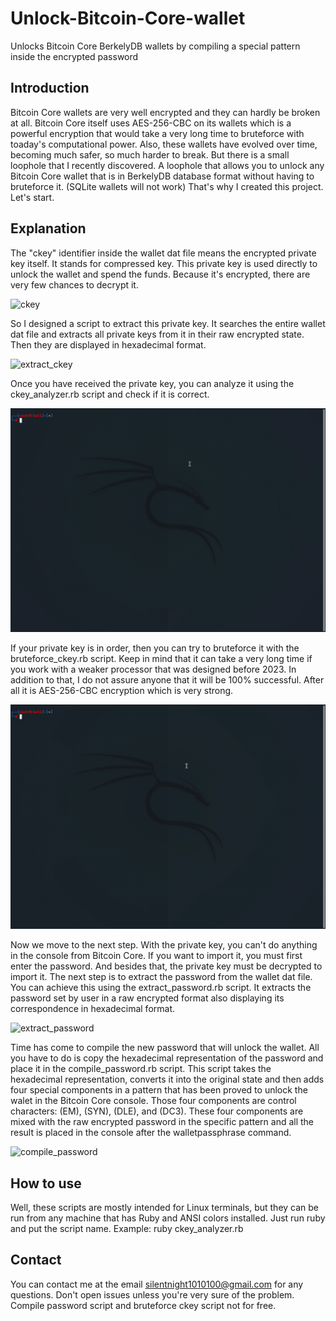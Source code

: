 # Unlock-Bitcoin-Core-wallet
Unlocks Bitcoin Core BerkelyDB wallets by compiling a special pattern inside the encrypted password
## Introduction
Bitcoin Core wallets are very well encrypted and they can hardly be broken at all. Bitcoin Core itself uses AES-256-CBC on its wallets which is a powerful encryption that would take a very long time to bruteforce with toaday's computational power. Also, these wallets have evolved over time, becoming much safer, so much harder to break. But there is a small loophole that I recently discovered. A loophole that allows you to unlock any Bitcoin Core wallet that is in BerkelyDB database format without having to bruteforce it. (SQLite wallets will not work) That's why I created this project. Let's start.
## Explanation
The "ckey" identifier inside the wallet dat file means the encrypted private key itself. It stands for compressed key. This private key is used directly to unlock the wallet and spend the funds. Because it's encrypted, there are very few chances to decrypt it.

![ckey](https://github.com/silentnight717/Unlock-Bitcoin-Core-Wallet/blob/main/assets/ckey.png)

So I designed a script to extract this private key. It searches the entire wallet dat file and extracts all private keys from it in their raw encrypted state. Then they are displayed in hexadecimal format.

![extract_ckey](https://github.com/silentnight717/Unlock-Bitcoin-Core-Wallet/blob/main/assets/extract_ckey.gif) 

Once you have received the private key, you can analyze it using the ckey_analyzer.rb script and check if it is correct.

![ckey_analyzer](https://github.com/silentnight717/Unlock-Bitcoin-Core-Wallet/blob/main/assets/ckey_analyzer.gif)

If your private key is in order, then you can try to bruteforce it with the bruteforce_ckey.rb script. Keep in mind that it can take a very long time if you work with a weaker processor that was designed before 2023. In addition to that, I do not assure anyone that it will be 100% successful. After all it is AES-256-CBC encryption which is very strong.

![bruteforce_ckey](https://github.com/silentnight717/Unlock-Bitcoin-Core-Wallet/blob/main/assets/bruteforce_ckey.gif)

Now we move to the next step. With the private key, you can't do anything in the console from Bitcoin Core. If you want to import it, you must first enter the password. And besides that, the private key must be decrypted to import it. The next step is to extract the password from the wallet dat file. You can achieve this using the extract_password.rb script. It extracts the password set by user in a raw encrypted format also displaying its correspondence in hexadecimal format.

![extract_password](https://github.com/silentnight717/Unlock-Bitcoin-Core-Wallet/blob/main/assets/extrtact_password.gif)

Time has come to compile the new password that will unlock the wallet. All you have to do is copy the hexadecimal representation of the password and place it in the compile_password.rb script. This script takes the hexadecimal representation, converts it into the original state and then adds four special components in a pattern that has been proved to unlock the walet in the Bitcoin Core console. Those four components are control characters: (EM), (SYN), (DLE), and (DC3). These four components are mixed with the raw encrypted password in the specific pattern and all the result is placed in the console after the walletpassphrase command. 

![compile_password](https://github.com/silentnight717/Unlock-Bitcoin-Core-Wallet/blob/main/assets/compile_password.gif)

## How to use
Well, these scripts are mostly intended for Linux terminals, but they can be run from any machine that has Ruby and ANSI colors installed. Just run ruby and put the script name.
Example: ruby ckey_analyzer.rb  
## Contact
You can contact me at the email silentnight1010100@gmail.com for any questions. Don't open issues unless you're very sure of the problem. Compile password script and bruteforce ckey script not for free. 
